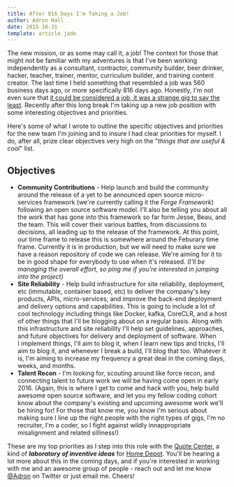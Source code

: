 ```yaml
---
title: After 816 Days I'm Taking a Job!
author: Adron Hall
date: 2015-10-31
template: article.jade
---
```

The new mission, or as some may call it, a job! The context for those that might not be familiar with my adventures is that I've been working independently as a consultant, contractor, community builder, beer drinker, hacker, teacher, trainer, mentor, curriculum builder, and training content creator. The last time I held something that resembled a job was 560 business days ago, or more specifically 816 days ago. Honestly, I'm not even sure that <a href="http://compositecode.wordpress..com/2012/11/21/sitrep-thor-iron-foundry-basho/" target="_blank">it could be considered a job, it was a strange gig to say the least</a>. Recently after this long break I'm taking up a new job position with some interesting objectives and priorities.

<span class="more"></span>

Here's some of what I wrote to outline the specific objectives and priorities for the new team I'm joining and to insure I had clear priorities for myself. I do, after all, prize clear objectives very high on the "*things that are useful &amp; cool*" list.

## Objectives


* **Community Contributions** - Help launch and build the community around the release of a yet to be announced open source micro-services framework (we're currently calling it the *Forge Framework*) following an open source software model. I'll also be telling you about all the work that has gone into this framework so far form Jesse, Beau, and the team. This will cover their various battles, from discussions to decisions, all leading up to the release of the framework. At this point, our time frame to release this is somewhere around the Feburary time frame. Currently it is in production, but we will need to make sure we have a reason repository of code we can release. We're aiming for it to be in good shape for everybody to use when it's released. *(I'll be managing the overall effort, so ping me if you're interested in jumping into the project)*
* **Site Reliability** - Help build infrastructure for site reliability, deployment, etc (immutable, container based, etc) to deliver the company's key products, APIs, micro-services, and improve the back-end deployment and delivery options and capabilities. This is going to include a lot of cool technology including things like Docker, kafka, CoreCLR, and a host of other things that I'll be blogging about on a regular basis. Along with this infrastructure and site reliability I'll help set guidelines, approaches, and future objectives for delivery and deployment of software. When I implement things, I'll aim to blog it, when I learn new tips and tricks, I'll aim to blog it, and whenever I break a build, I'll blog that too. Whatever it is, I'm aiming to increase my frequency a great deal in the coming days, weeks, and months.
* **Talent Recon** - I'm looking for, scouting around like force recon, and connecting talent to future work we will be having come open in early 2016. (Again, this is where I get to come and hack with you, help build awesome open source software, and let you my fellow coding cohort know about the company's existing and upcoming awesome work we'll be hiring for! For those that know me, you know I'm serious about making sure I line up the right people with the right types of gigs, I'm no recruiter, I'm a coder, so I fight against wildly innappropriate misalignment and related silliness!)


These are my top priorities as I step into this role with the <a href="http://hdquotecenter.com/" target="_blank">Quote Center</a>, a kind of ***laboratory of inventive ideas*** for <a href="http://www.homedepot.com/" target="_blank">Home Depot</a>. You'll be hearing a lot more about this in the coming days, and if you're interested in working with me and an awesome group of people - reach out and let me know <a href="https://twitter.com/adron" target="_blank">@Adron</a> on Twitter or just email me. Cheers!
